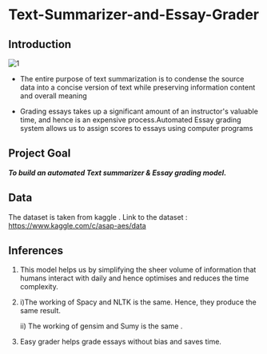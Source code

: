 # Text-Summarizer-and-Essay-Grader

## Introduction 

![1](https://user-images.githubusercontent.com/74179721/130446828-a20a4f5a-1751-4197-a2b7-9b0a01c17e71.jpg)

* The entire purpose of text summarization is to condense the source data into a concise version of text while preserving information content and overall meaning

* Grading  essays takes up a significant amount of an instructor's valuable time, and hence is an expensive process.Automated Essay grading system allows us to assign scores to   essays using computer programs

## Project Goal 

_**To build an automated Text summarizer & Essay grading model.**_

## Data 

The dataset is taken from kaggle . 
Link to the dataset : https://www.kaggle.com/c/asap-aes/data

## Inferences 

1. This model helps us by simplifying the sheer volume of information that humans interact with daily and hence optimises and reduces the time complexity.

2. i)The working of Spacy and NLTK is the same. Hence, they produce the same result.

   ii) The working of gensim and Sumy is the same . 

3. Easy grader helps grade essays without bias and saves time.











